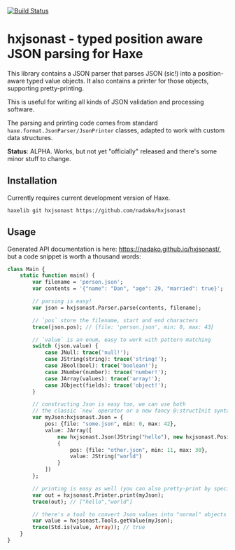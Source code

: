 [![Build Status](https://travis-ci.org/nadako/hxjsonast.svg?branch=master)](https://travis-ci.org/nadako/hxjsonast)

# hxjsonast - typed position aware JSON parsing for Haxe

This library contains a JSON parser that parses JSON (sic!) into a position-aware typed
value objects. It also contains a printer for those objects, supporting pretty-printing.

This is useful for writing all kinds of JSON validation and processing software.

The parsing and printing code comes from standard `haxe.format.JsonParser/JsonPrinter` classes,
adapted to work with custom data structures.

**Status**: ALPHA. Works, but not yet "officially" released and there's some minor stuff to change.

## Installation

Currently requires current development version of Haxe.

```
haxelib git hxjsonast https://github.com/nadako/hxjsonast
```

## Usage

Generated API documentation is here: <https://nadako.github.io/hxjsonast/>,
but a code snippet is worth a thousand words:
```haxe
class Main {
    static function main() {
        var filename = 'person.json';
        var contents = '{"name": "Dan", "age": 29, "married": true}';

        // parsing is easy!
        var json = hxjsonast.Parser.parse(contents, filename);

        // `pos` store the filename, start and end characters
        trace(json.pos); // {file: 'person.json', min: 0, max: 43}

        // `value` is an enum, easy to work with pattern matching
        switch (json.value) {
            case JNull: trace('null!');
            case JString(string): trace('string!');
            case JBool(bool): trace('boolean!');
            case JNumber(number): trace('number!');
            case JArray(values): trace('array!');
            case JObject(fields): trace('object!');
        }

        // constructing Json is easy too, we can use both
        // the classic `new` operator or a new fancy @:structInit syntax
        var myJson:hxjsonast.Json = {
            pos: {file: "some.json", min: 0, max: 42},
            value: JArray([
                new hxjsonast.Json(JString("hello"), new hxjsonast.Position("some.json", 3, 10)),
                {
                    pos: {file: "other.json", min: 11, max: 30},
                    value: JString("world")
                }
            ])
        };

        // printing is easy as well (you can also pretty-print by specifying the second argument)
        var out = hxjsonast.Printer.print(myJson);
        trace(out); // ["hello","world"]

        // there's a tool to convert Json values into "normal" objects and arrays
        var value = hxjsonast.Tools.getValue(myJson);
        trace(Std.is(value, Array)); // true
    }
}
```

